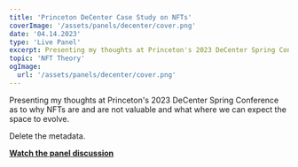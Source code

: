```yaml
---
title: 'Princeton DeCenter Case Study on NFTs'
coverImage: '/assets/panels/decenter/cover.png'
date: '04.14.2023'
type: 'Live Panel'
excerpt: Presenting my thoughts at Princeton's 2023 DeCenter Spring Conference as to why NFTs are and are not valuable and what where we can expect the space to evolve.
topic: 'NFT Theory'
ogImage:
  url: '/assets/panels/decenter/cover.png'
---
```


Presenting my thoughts at Princeton's 2023 DeCenter Spring Conference as to why NFTs are and are not valuable and what where we can expect the space to evolve.

Delete the metadata.

**[Watch the panel discussion](https://vimeo.com/818826588?embedded=true&source=vimeo_logo&owner=2065450)**